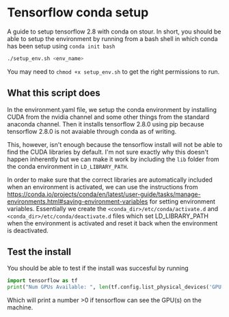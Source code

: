 # Tensorflow conda setup

A guide to setup tensorflow 2.8 with conda on stour. In short, you should be able to setup the environment by running from a bash shell in which conda has been setup using `conda init bash`

``` sh
./setup_env.sh <env_name>
```
You may need to `chmod +x setup_env.sh` to get the right permissions to run.

## What this script does
In the environment.yaml file, we setup the conda environment by installing CUDA from the nvidia channel and some other things from the standard anaconda channel. Then it installs tensorflow 2.8.0 using pip because tensorflow 2.8.0 is not avaiable through conda as of writing. 

This, however, isn't enough because the tensorflow install will not be able to find the CUDA libraries by default. 
I'm not sure exactly why this doesn't happen inherently but we can make it work by including the `lib` folder from the conda environment in `LD_LIBRARY_PATH`. 

In order to make sure that the correct libraries are automatically included when an environment is activated, we can use the instructions from https://conda.io/projects/conda/en/latest/user-guide/tasks/manage-environments.html#saving-environment-variables for setting environment variables. Essentially we create the `<conda_dir>/etc/conda/activate.d` and `<conda_dir>/etc/conda/deactivate.d` files which set LD_LIBRARY_PATH when the environment is activated and reset it back when the environment is deactivated. 

## Test the install
You should be able to test if the install was succesful by running 
``` python 
import tensorflow as tf
print("Num GPUs Available: ", len(tf.config.list_physical_devices('GPU')))
```
Which will print a number >0 if tensorflow can see the GPU(s) on the machine.
